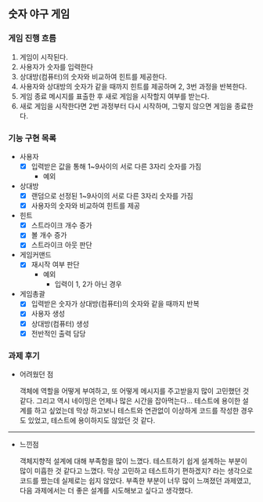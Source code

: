 ## 숫자 야구 게임

### 게임 진행 흐름

1. 게임이 시작된다.
2. 사용자가 숫자를 입력한다
3. 상대방(컴퓨터)의 숫자와 비교하여 힌트를 제공한다.
4. 사용자와 상대방의 숫자가 같을 때까지 힌트를 제공하며 2, 3번 과정을 반복한다.
5. 게임 종료 메시지를 표출한 후 새로 게임을 시작할지 여부를 받는다.
6. 새로 게임을 시작한다면 2번 과정부터 다시 시작하며, 그렇지 않으면 게임을 종료한다.

### 기능 구현 목록

- 사용자
    - [x] 입력받은 값을 통해 1~9사이의 서로 다른 3자리 숫자를 가짐
        - 예외
- 상대방
    - [x] 랜덤으로 선정된 1~9사이의 서로 다른 3자리 숫자를 가짐
    - [x] 사용자의 숫자와 비교하여 힌트를 제공
- 힌트
    - [x] 스트라이크 개수 증가
    - [x] 볼 개수 증가
    - [x] 스트라이크 아웃 판단
- 게임커맨드
    - [x] 재시작 여부 판단
        - 예외
            - 입력이 1, 2가 아닌 경우
- 게임총괄
    - [x] 입력받은 숫자가 상대방(컴퓨터)의 숫자와 같을 때까지 반복
    - [x] 사용자 생성
    - [x] 상대방(컴퓨터) 생성
    - [x] 전반적인 출력 담당

### 과제 후기

- 어려웠던 점

  객체에 역할을 어떻게 부여하고, 또 어떻게 메시지를 주고받을지 많이 고민했던 것 같다.
  그리고 역시 네이밍은 언제나 많은 시간을 잡아먹는다...
  테스트에 용이한 설계를 하고 싶었는데 막상 하고보니 테스트와 연관없이 이상하게 코드를 작성한 경우도 있었고,
  테스트에 용이하지도 않았던 것 같다.

<hr>

- 느낀점

  객체지향적 설계에 대해 부족함을 많이 느꼈다.
  테스트하기 쉽게 설계하는 부분이 많이 미흡한 것 같다고 느꼈다.
  막상 고민하고 테스트하기 편하겠지? 라는 생각으로 코드를 짰는데 실제로는 쉽지 않았다.
  부족한 부분이 너무 많이 느껴졌던 과제였고, 다음 과제에서는 더 좋은 설계를 시도해보고 싶다고 생각했다.
